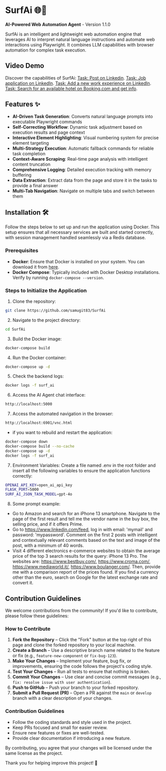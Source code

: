 # SurfAi 🌐🤖

**AI-Powered Web Automation Agent** - Version 1.1.0

SurfAi is an intelligent and lightweight web automation engine that leverages AI to interpret natural language instructions and automate web interactions using Playwright. It combines LLM capabilities with browser automation for complex task execution.

## Video Demo 
Discover the capabilities of SurfAi:
[Task: Post on Linkedin](https://youtu.be/n2jnfNpV6BQ).
[Task: Job application on LinkedIn](https://youtu.be/T3Ej4-eeDag).
[Task: Add a new work experience on LinkedIn](https://youtu.be/hR73ftZ4t_4).
[Task: Search for an available hotel on Booking.com and get info](https://youtu.be/o5Gn-XVv_h8).

## Features ✨

- **AI-Driven Task Generation**: Converts natural language prompts into executable Playwright commands
- **Self-Correcting Workflow**: Dynamic task adjustment based on execution results and page context
- **Interactive Element Highlighting**: Visual numbering system for precise element targeting
- **Multi-Strategy Execution**: Automatic fallback commands for reliable task completion
- **Context-Aware Scraping**: Real-time page analysis with intelligent content truncation
- **Comprehensive Logging**: Detailed execution tracking with memory buffering
- **Data Extraction**: Extract data from the page and store it in the tasks to provide a final answer
- **Multi-Tab Navigation**: Navigate on multiple tabs and switch between them


## Installation 🛠️

Follow the steps below to set up and run the application using Docker. This setup ensures that all necessary services are built and started correctly, with session management handled seamlessly via a Redis database.

### Prerequisites
- **Docker**: Ensure that Docker is installed on your system. You can download it from [here](https://www.docker.com/get-started).
- **Docker Compose**: Typically included with Docker Desktop installations. Verify by running `docker-compose --version`. 

### Steps to Initialize the Application

1. Clone the repository:

```bash
git clone https://github.com/samugit83/SurfAi
```

2. Navigate to the project directory:
```bash
cd SurfAi
```

3. Build the Docker image:
```bash
docker-compose build
```

4. Run the Docker container:
```bash
docker-compose up -d
```

5. Check the backend logs:
```bash
docker logs -f surf_ai
```
  
6. Access the AI Agent chat interface:
```bash 
http://localhost:5000
``` 

7. Access the automated navigation in the browser:
```bash
http://localhost:6901/vnc.html
```

- if you want to rebuild and restart the application:

```bash
docker-compose down
docker-compose build --no-cache
docker-compose up -d
docker logs -f surf_ai  
```

7. Environment Variables:
Create a file named .env in the root folder and insert all the following variables to ensure the application functions correctly:

```bash
OPENAI_API_KEY=open_ai_api_key 
FLASK_PORT=5000
SURF_AI_JSON_TASK_MODEL=gpt-4o 
```

8. Some prompt example:
- Go to Amazon and search for an iPhone 13 smartphone. Navigate to the page of the first result and tell me the vendor name in the buy box, the selling price, and if it offers Prime.
- Go to https://www.linkedin.com/feed, log in with email: 'mymail' and password: 'mypassword'. Comment on the first 2 posts with intelligent and contextually relevant comments based on the text and image of the post, with a minimum of 40 words.
- Visit 4 different electronics e-commerce websites to obtain the average price of the top 3 search results for the query: iPhone 13 Pro. The websites are: https://www.bestbuy.com/, https://www.croma.com/, https://www.mediaworld.it/, https://www.boulanger.com/. Then, provide me with a comparison report of the prices found. If you find a currency other than the euro, search on Google for the latest exchange rate and convert it.



## Contribution Guidelines 

We welcome contributions from the community! If you'd like to contribute, please follow these guidelines:

### How to Contribute
1. **Fork the Repository** – Click the "Fork" button at the top right of this page and clone the forked repository to your local machine.
2. **Create a Branch** – Use a descriptive branch name related to the feature or fix (e.g., `feature-new-component` or `fix-bug-123`).
3. **Make Your Changes** – Implement your feature, bug fix, or improvements, ensuring the code follows the project's coding style.
4. **Test Your Changes** – Run all tests to ensure that nothing is broken.
5. **Commit Your Changes** – Use clear and concise commit messages (e.g., `fix: resolve issue with user authentication`).
6. **Push to GitHub** – Push your branch to your forked repository.
7. **Submit a Pull Request (PR)** – Open a PR against the `main` or `develop` branch with a clear description of your changes.

### Contribution Guidelines
- Follow the coding standards and style used in the project.
- Keep PRs focused and small for easier review.
- Ensure new features or fixes are well-tested.
- Provide clear documentation if introducing a new feature.

By contributing, you agree that your changes will be licensed under the same license as the project.

Thank you for helping improve this project! 🚀
